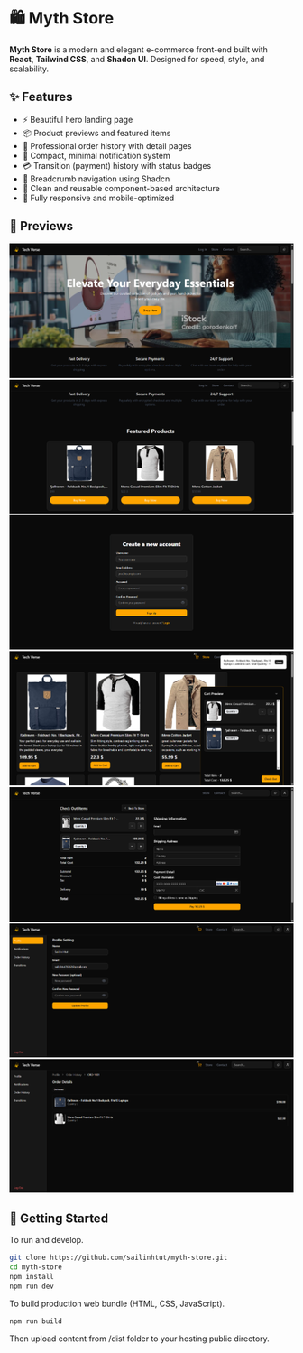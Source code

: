 # 🛍️ Myth Store

**Myth Store** is a modern and elegant e-commerce front-end built with **React**, **Tailwind CSS**,
and **Shadcn UI**. Designed for speed, style, and scalability.

## ✨ Features

-    ⚡ Beautiful hero landing page
-    📦 Product previews and featured items
-    📃 Professional order history with detail pages
-    🔔 Compact, minimal notification system
-    💳 Transition (payment) history with status badges
-    🧭 Breadcrumb navigation using Shadcn
-    🧼 Clean and reusable component-based architecture
-    📱 Fully responsive and mobile-optimized


## 📸 Previews

![Landing Page](https://github.com/sailinhtut/myth-store/blob/main/preview/1.png)
![Landing Page](https://github.com/sailinhtut/myth-store/blob/main/preview/2.png)
![Landing Page](https://github.com/sailinhtut/myth-store/blob/main/preview/3.png)
![Landing Page](https://github.com/sailinhtut/myth-store/blob/main/preview/4.png)
![Landing Page](https://github.com/sailinhtut/myth-store/blob/main/preview/5.png)
![Landing Page](https://github.com/sailinhtut/myth-store/blob/main/preview/6.png)
![Landing Page](https://github.com/sailinhtut/myth-store/blob/main/preview/7.png)

## 🚀 Getting Started

To run and develop.

```bash
git clone https://github.com/sailinhtut/myth-store.git
cd myth-store
npm install
npm run dev
```

To build production web bundle (HTML, CSS, JavaScript).

```bash
npm run build
```
Then upload content from /dist folder to your hosting public directory.
